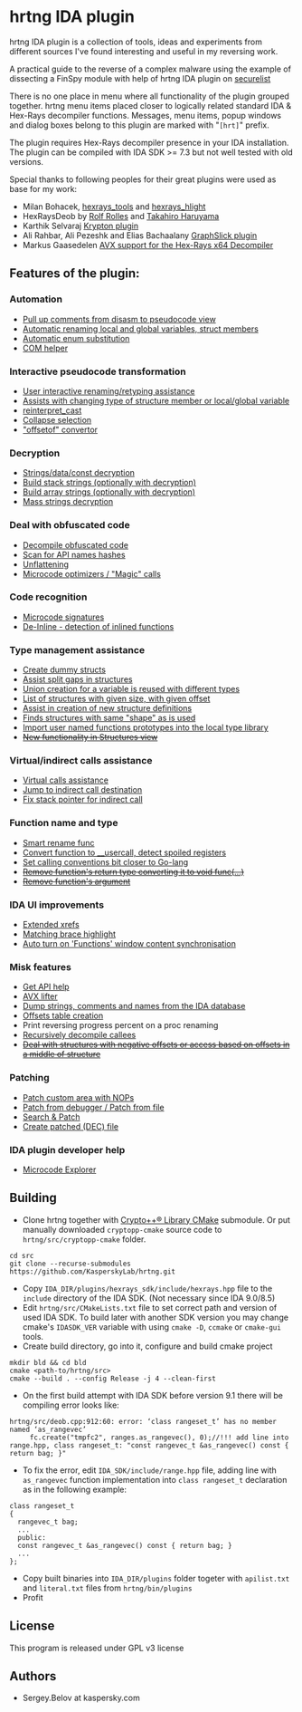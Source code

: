 # hrtng IDA plugin
hrtng IDA plugin is a collection of tools, ideas and experiments from different sources I've found interesting and useful in my reversing work.

A practical guide to the reverse of a complex malware using the example of dissecting a FinSpy module with help of hrtng IDA plugin on [securelist](https://securelist.com/hrtng-ida-pro-plugin/)

There is no one place in menu where all functionality of the plugin grouped together. hrtng menu items placed closer to logically related standard IDA & Hex-Rays decompiler functions. Messages, menu items, popup windows and dialog boxes belong to this plugin are marked with "`[hrt]`" prefix.  

The plugin requires Hex-Rays decompiler presence in your IDA installation. The plugin can be compiled with IDA SDK >= 7.3 but not well tested with old versions.

Special thanks to following peoples for their great plugins were used as base for my work:
  * Milan Bohacek, [hexrays_tools](https://github.com/nihilus/hexrays_tools) and [hexrays_hlight](https://hex-rays.com/contests_details/contest2016/hexlight/hexrays_hlight.py)
  * HexRaysDeob by [Rolf Rolles](https://hex-rays.com/blog/hex-rays-microcode-api-vs-obfuscating-compiler) and [Takahiro Haruyama](https://blogs.vmware.com/security/2019/02/defeating-compiler-level-obfuscations-used-in-apt10-malware.html)
  * Karthik Selvaraj [Krypton plugin](https://www.hex-rays.com/contests/2012/Krypton_2012_Hex-Rays_Contest.zip) 
  * Ali Rahbar, Ali Pezeshk and Elias Bachaalany [GraphSlick plugin](https://github.com/lallousx86/GraphSlick)
  * Markus Gaasedelen [AVX support for the Hex-Rays x64 Decompiler](https://github.com/gaasedelen/microavx)

## Features of the plugin:

### Automation
  * [Pull up comments from disasm to pseudocode view](doc/pull-cmt.md)
  * [Automatic renaming local and global variables, struct members](doc/var-auto-rename.md)
  * [Automatic enum substitution](doc/enum.md)
  * [COM helper](doc/com-helper.md)

### Interactive pseudocode transformation
  * [User interactive renaming/retyping assistance](doc/rename-recast.md)
  * [Assists with changing type of structure member or local/global variable](doc/recast.md)
  * [reinterpret_cast](doc/reicast.md)
  * [Collapse selection](doc/collapse.md)
  * ["offsetof" convertor](doc/offsetof.md)

### Decryption
  * [Strings/data/const decryption](doc/decr.md)
  * [Build stack strings (optionally with decryption)](doc/stk-str.md)
  * [Build array strings (optionally with decryption)](doc/arr-str.md)
  * [Mass strings decryption](doc/appcall.md)

### Deal with obfuscated code
  * [Decompile obfuscated code](doc/deob.md)
  * [Scan for API names hashes](doc/api-hashes.md)
  * [Unflattening](doc/unflat.md)
  * [Microcode optimizers / "Magic" calls](doc/opt.md)

### Code recognition
  * [Microcode signatures](doc/msig.md)
  * [De-Inline - detection of inlined functions](doc/deinline.md)

### Type management assistance
  * [Create dummy structs](doc/cr_struc.md)
  * [Assist split gaps in structures](doc/struct-gaps.md)
  * [Union creation for a variable is reused with different types](doc/var-reuse.md)
  * [List of structures with given size, with given offset](doc/struct-sz-off.md)
  * [Assist in creation of new structure definitions](doc/struct-bld.md)
  * [Finds structures with same "shape" as is used](doc/struct-shape.md)
  * [Import user named functions prototypes into the local type library](doc/import_unf_types.md)
  * [~~New functionality in Structures view~~](doc/ex-unp-struc.md)

### Virtual/indirect calls assistance
  * [Virtual calls assistance](doc/virtual-calls.md)
  * [Jump to indirect call destination](doc/ijmp.md)
  * [Fix stack pointer for indirect call](doc/fix-stack.md)
 
### Function name and type
  * [Smart rename func](doc/rename-func.md)
  * [Convert function to __usercall, detect spoiled registers](doc/usercall.md)
  * [Set calling conventions bit closer to Go-lang](doc/golang.md)
  * [~~Remove function's return type converting it to void func(...)~~](doc/remove-ret-type.md)
  * [~~Remove function's argument~~](doc/remove-arg.md)

### IDA UI improvements
  * [Extended xrefs](doc/xrefs_ex.md)
  * [Matching brace highlight](doc/brace.md)
  * [Auto turn on 'Functions' window content synchronisation](doc/func-sync.md)

### Misk features
  * [Get API help](doc/zeal-api-help.md)
  * [AVX lifter](doc/avx.md)
  * [Dump strings, comments and names from the IDA database](doc/dump-strings.md)
  * [Offsets table creation](doc/offsets-tbl.md)
  * Print reversing progress percent on a proc renaming
  * [Recursively decompile callees](doc/recur-decomp.md)
  * [~~Deal with structures with negative offsets or access based on offsets in a middle of structure~~](doc/neg-offs.md)

### Patching
  * [Patch custom area with NOPs](doc/patch-nops.md)
  * [Patch from debugger / Patch from file](doc/patch-dbg.md)
  * [Search & Patch](doc/search-n-patch.md)
  * [Create patched (DEC) file](doc/create_dec.md)

### IDA plugin developer help
  * [Microcode Explorer](doc/mcode-expl.md)

## Building

 * Clone hrtng together with [Crypto++® Library CMake](https://github.com/abdes/cryptopp-cmake) submodule. Or put manually downloaded `cryptopp-cmake` source code to `hrtng/src/cryptopp-cmake` folder.
 
```
cd src
git clone --recurse-submodules https://github.com/KasperskyLab/hrtng.git
```

 * Copy `IDA_DIR/plugins/hexrays_sdk/include/hexrays.hpp` file to the `include` directory of the IDA SDK. (Not necessary since IDA 9.0/8.5)
 * Edit `hrtng/src/CMakeLists.txt` file to set correct path and version of used IDA SDK. To build later with another SDK version you may change cmake's `IDASDK_VER` variable with using `cmake -D`, `ccmake` or `cmake-gui` tools.
 * Create build directory, go into it, configure and build cmake project
```
mkdir bld && cd bld
cmake <path-to/hrtng/src>
cmake --build . --config Release -j 4 --clean-first
```

 * On the first build attempt with IDA SDK before version 9.1 there will be compiling error looks like:

```
hrtng/src/deob.cpp:912:60: error: ‘class rangeset_t’ has no member named ‘as_rangevec’
     fc.create("tmpfc2", ranges.as_rangevec(), 0);//!!! add line into range.hpp, class rangeset_t: "const rangevec_t &as_rangevec() const { return bag; }"
```

 * To fix the error, edit `IDA_SDK/include/range.hpp` file, adding line with `as_rangevec` function implementation into `class rangeset_t` declaration as in the following example:

```
class rangeset_t
{
  rangevec_t bag;
  ...
  public:
  const rangevec_t &as_rangevec() const { return bag; }
  ...
};
```

 * Copy built binaries into `IDA_DIR/plugins` folder togeter with `apilist.txt` and `literal.txt` files from `hrtng/bin/plugins`
 * Profit

## License
This program is released under GPL v3 license

## Authors
* Sergey.Belov at kaspersky.com

